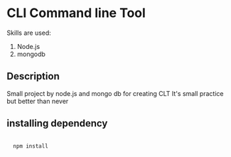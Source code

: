 # CLI Command line Tool 

Skills are used: 
  1. Node.js
  2. mongodb

## Description

  Small project by node.js and mongo db for creating CLT 
It's small practice but better than never

## installing dependency 

```

  npm install 

```